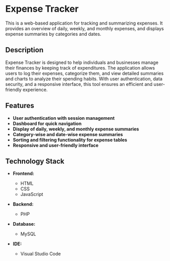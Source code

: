 # Expense Tracker

This is a web-based application for tracking and summarizing expenses. It provides an overview of daily, weekly, and monthly expenses, and displays expense summaries by categories and dates.

## Description

Expense Tracker is designed to help individuals and businesses manage their finances by keeping track of expenditures. The application allows users to log their expenses, categorize them, and view detailed summaries and charts to analyze their spending habits. With user authentication, data security, and a responsive interface, this tool ensures an efficient and user-friendly experience.

## Features

- **User authentication with session management**
- **Dashboard for quick navigation**
- **Display of daily, weekly, and monthly expense summaries**
- **Category-wise and date-wise expense summaries**
- **Sorting and filtering functionality for expense tables**
- **Responsive and user-friendly interface**

## Technology Stack

- **Frontend:**
  - HTML
  - CSS
  - JavaScript

- **Backend:**
  - PHP

- **Database:**
  - MySQL
    
- **IDE:**
  - Visual Studio Code
